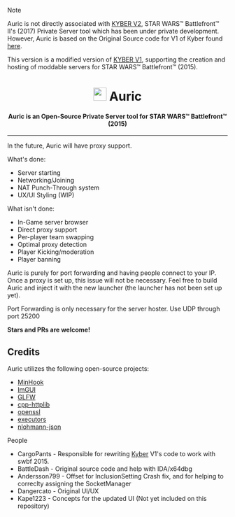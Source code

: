 > [!NOTE]
> Auric is not directly associated with [KYBER V2](https://uplink.kyber.gg/news/features-overview/), STAR WARS™ Battlefront™ II's (2017) Private Server tool which has been under private development. However, Auric is based on the Original Source code for V1 of Kyber found [here](https://github.com/ArmchairDevelopers/Kyber).

This version is a modified version of [KYBER V1](https://github.com/ArmchairDevelopers/Kyber), supporting the creation and hosting of moddable servers for STAR WARS™ Battlefront™ (2015).

<h1 align="center"><img src="https://media.istockphoto.com/id/1147544807/vector/thumbnail-image-vector-graphic.jpg?s=612x612&w=0&k=20&c=rnCKVbdxqkjlcs3xH87-9gocETqpspHFXu5dIGB4wuM=" width="30rem"> Auric</h1>

<h4 align="center">Auric is an Open-Source Private Server tool for STAR WARS™ Battlefront™ (2015)</h4>

------
In the future, Auric will have proxy support.


What's done:
* Server starting
* Networking/Joining
* NAT Punch-Through system
* UX/UI Styling (WIP)


What isn't done:
* In-Game server browser
* Direct proxy support
* Per-player team swapping
* Optimal proxy detection
* Player Kicking/moderation
* Player banning

Auric is purely for port forwarding and having people connect to your IP. Once a proxy is set up, this issue will not be necessary. Feel free to build Auric and inject it with the new launcher (the launcher has not been set up yet).

Port Forwarding is only necessary for the server hoster. Use UDP through port 25200

**Stars and PRs are welcome!**

## Credits

Auric utilizes the following open-source projects:

- [MinHook](https://github.com/TsudaKageyu/minhook)
- [ImGUI](https://github.com/ocornut/imgui)
- [GLFW](https://glfw.org)
- [cpp-httplib](https://github.com/yhirose/cpp-httplib)
- [openssl](https://openssl.org)
- [executors](https://github.com/chriskohlhoff/executors)
- [nlohmann-json](https://github.com/nlohmann/json)

People
- CargoPants - Responsible for rewriting [Kyber](https://github.com/ArmchairDevelopers/Kyber) V1's code to work with swbf 2015.
- BattleDash - Original source code and help with IDA/x64dbg
- Andersson799 - Offset for InclusionSetting Crash fix, and for helping to correclty assigning the SocketManager
- Dangercato - Original UI/UX
- Kape1223 - Concepts for the updated UI (Not yet included on this repository)
